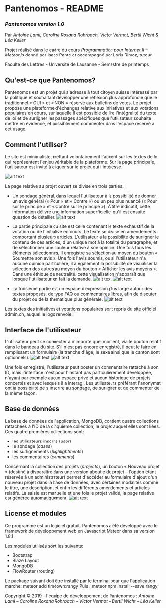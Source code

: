 # Pantenomos - README

### *Pantenomos version 1.0*
Par *Antoine Lami, Caroline Roxana Rohrbach, Victor Vermot, Bertil Wicht & Léa Keller*

Projet réalisé dans le cadre du cours *Programmation pour Internet II – Meteor.js* donné par Isaac Pante et accompagné par Loris Rimaz, tuteur

Faculté des Lettres - Université de Lausanne - Semestre de printemps

## Qu'est-ce que Pantenomos?

Pantenomos est un projet qui s'adresse à tout citoyen suisse intéressé par la politique et souhaitant développer une réflexion plus approfondie que le traditionnel « OUI » et « NON » réservé aux bulletins de votes. Le projet propose une plateforme d'échanges relative aux initiatives et aux votations populaires en cours, sur laquelle il est possible de lire l'intégralité du texte de loi et de surligner les passages spécifiques que l'utilisateur souhaite mettre en évidence, et possiblement commenter dans l'espace réservé à cet usage.

## Comment l'utiliser?

Le site est minimaliste, mettant volontairement l'accent sur les textes de loi qui représentent l'enjeu véritable de la plateforme. Sur la page principale, l'utilisateur est invité à cliquer sur le projet qui l'intéresse.

![alt text](https://github.com/bwicht/pantenomos/blob/master/projet_pantenomos/public/images/PN_homepage.png "Page d'accueil")

La page relative au projet ouvert se divise en trois parties:

* Un sondage général, dans lequel l'utilisateur à la possibilité de donner un avis général (« Pour » et « Contre ») ou un peu plus nuancé (« Pour sur le principe » et « Contre sur le principe »). À titre indicatif, cette information délivre une information superficielle, qu'il est ensuite question de détailler.
![alt text](https://github.com/bwicht/pantenomos/blob/master/projet_pantenomos/public/images/PN_p1.png "Sondage")

* La partie principale du site est celle contenant le texte exhaustif de la votation ou de l'initiative en cours. Le texte se divise en amendements comportant plusieurs articles. L'utilisateur a la possibilité de surligner le contenu de ces articles, d'un unique mot à la totalité du paragraphe, et de sélectionner une couleur relative à son opinion. Une fois tous les éléments sélectionnés, il enregistre sa sélection au moyen du bouton « Soumettre son avis ». Une fois l'avis soumis, ou si l'utilisateur n'a aucune opinion particulière, il a également la possibilité de visualiser la sélection des autres au moyen du bouton « Afficher les avis moyens ». Dans une éthique de neutralité, cette visualisation n'apparaît que lorsque l'utilisateur en fait la demande.
![alt text](https://github.com/bwicht/pantenomos/blob/master/projet_pantenomos/public/images/PN_p2.png "Texte de loi")
![alt text](https://github.com/bwicht/pantenomos/blob/master/projet_pantenomos/public/images/PN_p2bis.png "Soumettre l'avis")

* La troisième partie est un espace d’expression plus large autour des textes proposés, de type FAQ ou commentaires libres, afin de discuter du projet ou de la thématique plus générale.
![alt text](https://github.com/bwicht/pantenomos/blob/master/projet_pantenomos/public/images/PN_p3.png "Espace commentaires")

Les textes des initiatives et votations populaires sont repris du site officiel admin.ch, auquel le logo renvoie.

## Interface de l'utilisateur

L'utilisateur peut se connecter à n'importe quel moment, via le bouton relatif dans le bandeau du site. S'il n'est pas encore enregistré, il peut le faire en remplissant un formulaire (la tranche d'âge, le sexe ainsi que le canton sont optionnels).
![alt text](https://github.com/bwicht/pantenomos/blob/master/projet_pantenomos/public/images/PN_login.png "Connexion")
![alt text](https://github.com/bwicht/pantenomos/blob/master/projet_pantenomos/public/images/PN_register.png "Inscription")

Une fois enregistré, l'utilisateur peut poster un commentaire rattaché à son ID, mais l'interface n'est pour l'instant pas particulièrement développée, n'ayant par exemple aucun espace privé et aucun historique de projets concertés et avec lesquels il a interagi. Les utilisateurs préférant l'anonymat ont la possibilité de s'inscrire au sondage, de surligner et de commenter de la même façon.

## Base de données

La base de données de l'application, MongoDB, contient quatre collections rattachées à l'ID de la cinquième collection, le projet auquel elles sont liées. Ces quatre premières collections sont:
* les utilisateurs inscrits (*user*)
* le sondage (*cases*)
* les surlignements (*highlightments*)
* les commentaires (*comments*)

Concernant la collection des projets (*projects*), un bouton « Nouveau projet » (destiné à disparaître dans une version aboutie du projet – l'option étant réservée à un administrateur) permet d'accéder au formulaire d'ajout d'un nouveau projet dans la base de données, avec certaines modalités comme le titre, une description, et enfin les différents amendements et articles relatifs. La saisie est manuelle et une fois le projet validé, la page relative est générée automatiquement.
![alt text](https://github.com/bwicht/pantenomos/blob/master/projet_pantenomos/public/images/PN_newproject.png "Formulaire de nouveau projet")

## License et modules
Ce programme est un logiciel gratuit. Pantenomos a été développé avec le framework de développement web en Javascript Meteor dans sa version 1.8.1

Les modules utilisés sont les suivants:
* Bootstrap
* Blaze Layout
* MongoDB
* FlowRouter (routing)

Le package suivant doit être installé par le terminal pour que l'application marche:
meteor add timdown:rangy
Puis :
meteor npm install --save rangy

Copyright © 2019 - l'équipe de développement de Pantenomos : *Antoine Lami – Caroline Roxana Rohrbach – Victor Vermot – Bertil Wicht – Léa Keller*
